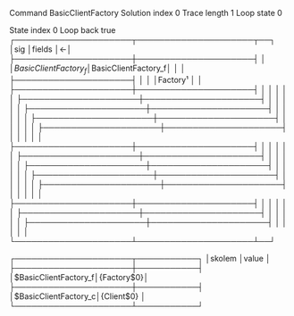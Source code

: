 Command                                  BasicClientFactory
Solution index                           0
Trace length                             1
Loop state                               0

State index                              0
Loop back                                true
┌─────────────────────┬─────────────────────┬──┐
│sig                  │fields               │<-│
├─────────────────────┼─────────────────────┤  │
│$BasicClientFactory_f│$BasicClientFactory_f│  │
│                     ├─────────────────────┤  │
│                     │Factory¹             │  │
├─────────────────────┼─────────────────────┤  │
│                     │                     │  │
├─────────────────────┼─────────────────────┤  │
│                     │                     │  │
├─────────────────────┼─────────────────────┤  │
│                     │                     │  │
├─────────────────────┼─────────────────────┤  │
│                     │                     │  │
├─────────────────────┼─────────────────────┤  │
│                     │                     │  │
├─────────────────────┼─────────────────────┤  │
│                     │                     │  │
├─────────────────────┼─────────────────────┤  │
│                     │                     │  │
├─────────────────────┼─────────────────────┤  │
│                     │                     │  │
├─────────────────────┼─────────────────────┤  │
│                     │                     │  │
├─────────────────────┼─────────────────────┤  │
│                     │                     │  │
├─────────────────────┼─────────────────────┤  │
│                     │                     │  │
├─────────────────────┼─────────────────────┤  │
│                     │                     │  │
├─────────────────────┼─────────────────────┤  │
│                     │                     │  │
└─────────────────────┴─────────────────────┴──┘

┌─────────────────────┬───────────┐
│skolem               │value      │
├─────────────────────┼───────────┤
│$BasicClientFactory_f│{Factory$0}│
├─────────────────────┼───────────┤
│$BasicClientFactory_c│{Client$0} │
└─────────────────────┴───────────┘

